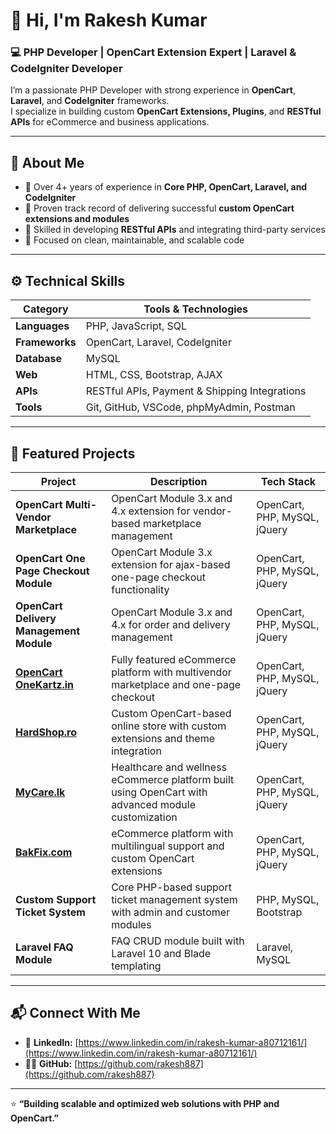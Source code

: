 # 👋 Hi, I'm Rakesh Kumar
### 💻 PHP Developer | OpenCart Extension Expert | Laravel & CodeIgniter Developer

I’m a passionate PHP Developer with strong experience in **OpenCart**, **Laravel**, and **CodeIgniter** frameworks.  
I specialize in building custom **OpenCart Extensions, Plugins**, and **RESTful APIs** for eCommerce and business applications.

---

## 🧩 About Me
- 🔹 Over 4+ years of experience in **Core PHP, OpenCart, Laravel, and CodeIgniter**  
- 🔹 Proven track record of delivering successful **custom OpenCart extensions and modules**  
- 🔹 Skilled in developing **RESTful APIs** and integrating third-party services  
- 🔹 Focused on clean, maintainable, and scalable code  

---

## ⚙️ Technical Skills
| Category | Tools & Technologies |
|-----------|----------------------|
| **Languages** | PHP, JavaScript, SQL |
| **Frameworks** | OpenCart, Laravel, CodeIgniter |
| **Database** | MySQL |
| **Web** | HTML, CSS, Bootstrap, AJAX |
| **APIs** | RESTful APIs, Payment & Shipping Integrations |
| **Tools** | Git, GitHub, VSCode, phpMyAdmin, Postman |

---

## 🚀 Featured Projects
| Project | Description | Tech Stack |
|----------|--------------|-------------|
| **OpenCart Multi-Vendor Marketplace** | OpenCart Module 3.x and 4.x extension for vendor-based marketplace management | OpenCart, PHP, MySQL, jQuery |
| **OpenCart One Page Checkout Module** | OpenCart Module 3.x extension for ajax-based one-page checkout functionality | OpenCart, PHP, MySQL, jQuery |
| **OpenCart Delivery Management Module** | OpenCart Module 3.x and 4.x for order and delivery management | OpenCart, PHP, MySQL, jQuery |
| **[OpenCart OneKartz.in](https://onekartz.in/)** | Fully featured eCommerce platform with multivendor marketplace and one-page checkout | OpenCart, PHP, MySQL, jQuery |
| **[HardShop.ro](https://hardshop.ro/)** | Custom OpenCart-based online store with custom extensions and theme integration | OpenCart, PHP, MySQL, jQuery |
| **[MyCare.lk](https://www.mycare.lk/)** | Healthcare and wellness eCommerce platform built using OpenCart with advanced module customization | OpenCart, PHP, MySQL, jQuery |
| **[BakFix.com](https://bakfix.com/en)** | eCommerce platform with multilingual support and custom OpenCart extensions | OpenCart, PHP, MySQL, jQuery |
| **Custom Support Ticket System** | Core PHP-based support ticket management system with admin and customer modules | PHP, MySQL, Bootstrap |
| **Laravel FAQ Module** | FAQ CRUD module built with Laravel 10 and Blade templating | Laravel, MySQL |

---

## 📬 Connect With Me
- 💼 **LinkedIn:** [https://www.linkedin.com/in/rakesh-kumar-a80712161/](https://www.linkedin.com/in/rakesh-kumar-a80712161/)  
- 🧑‍💻 **GitHub:** [https://github.com/rakesh887](https://github.com/rakesh887)

---

⭐ **“Building scalable and optimized web solutions with PHP and OpenCart.”**
